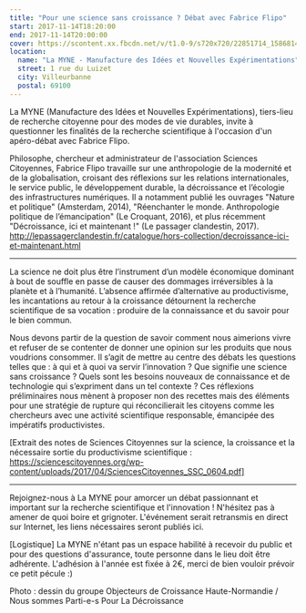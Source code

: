 ```yaml
---
title: "Pour une science sans croissance ? Débat avec Fabrice Flipo"
start: 2017-11-14T18:20:00
end: 2017-11-14T20:00:00
cover: https://scontent.xx.fbcdn.net/v/t1.0-9/s720x720/22851714_1586814138045713_2021296176451735889_n.jpg?oh=491dffc608593fef5a0d0b45ef7169d7&oe=5B1ACCF5
location:
  name: "La MYNE - Manufacture des Idées et Nouvelles Expérimentations"
  street: 1 rue du Luizet
  city: Villeurbanne
  postal: 69100
---
```

 La MYNE (Manufacture des Idées et Nouvelles Expérimentations), tiers-lieu de recherche citoyenne pour des modes de vie durables, invite à questionner les finalités de la recherche scientifique à l'occasion d'un apéro-débat avec Fabrice Flipo.

Philosophe, chercheur et administrateur de l'association Sciences Citoyennes, Fabrice Flipo travaille sur une anthropologie de la modernité et de la globalisation, croisant des réflexions sur les relations internationales, le service public, le développement durable, la décroissance et l’écologie des infrastructures numériques. Il a notamment publié les ouvrages "Nature et politique" (Amsterdam, 2014), "Réenchanter le monde. Anthropologie politique de l’émancipation" (Le Croquant, 2016), et plus récemment "Décroissance, ici et maintenant !" (Le passager clandestin, 2017).
http://lepassagerclandestin.fr/catalogue/hors-collection/decroissance-ici-et-maintenant.html
____________________________________________________________

La science ne doit plus être l’instrument d’un modèle économique dominant à bout de souffle en passe de causer des dommages irréversibles à la planète et à l’humanité. L’absence affirmée d’alternative au productivisme, les incantations au retour à la croissance détournent la recherche scientifique de sa vocation : produire de la connaissance et du savoir pour le bien commun.

Nous devons partir de la question de savoir comment nous aimerions vivre et refuser de se contenter de donner une opinion sur les produits que nous voudrions consommer. Il s’agit de mettre au centre des débats les questions telles que : à qui et à quoi va servir l’innovation ? Que signifie une science sans croissance ? Quels sont les besoins nouveaux de connaissance et de technologie qui s’expriment dans un tel contexte ? Ces réflexions préliminaires nous mènent à proposer non des recettes mais des éléments pour une stratégie de rupture qui réconcilierait les citoyens comme les chercheurs avec une activité scientifique responsable, émancipée des impératifs productivistes.

[Extrait des notes de Sciences Citoyennes sur la science, la croissance et la nécessaire sortie du productivisme scientifique : https://sciencescitoyennes.org/wp-content/uploads/2017/04/SciencesCitoyennes_SSC_0604.pdf]
____________________________________________________________

Rejoignez-nous à La MYNE pour amorcer un débat passionnant et important sur la recherche scientifique et l'innovation !
N'hésitez pas à amener de quoi boire et grignoter. L'événement serait retransmis en direct sur Internet, les liens nécessaires seront publiés ici.


[Logistique]
La MYNE n'étant pas un espace habilité à recevoir du public et pour des questions d'assurance, toute personne dans le lieu doit être adhérente. L'adhésion à l'année est fixée à 2€, merci de bien vouloir prévoir ce petit pécule :)

Photo : dessin du groupe Objecteurs de Croissance Haute-Normandie / Nous sommes Parti-e-s Pour La Décroissance
